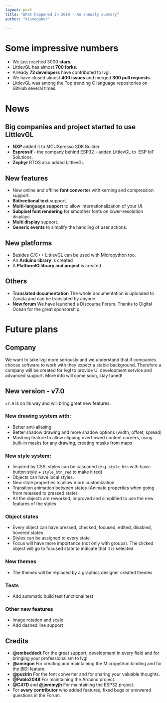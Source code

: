 ```yaml
---
layout: post
title: "What happened in 2019 - An annualy summary"
author: "kisvegabor"

---
```


# Some impressive numbers

- We just reached 3000 **stars**.
- LittlevGL has almost **700 forks**.
- Already **72 developers** have contributed to lvgl.
- We have closed almost **400 issues** and merged **300 pull requests**.
- LittlevGL was among the Top trending C language repositories on GitHub several times.

# News 

## Big companies and project started to use LittlevGL
- **NXP** added it to MCUXpresso SDK Builder.
- **Espressif** - the company behind ESP32 - added LittlevGL to  ESP IoT Solutions.
- **Zephyr** RTOS also added LittlevGL

## New features
- New online and offline **font converter** with kerning and compression support.
- **Bidirectional text** support. 
- **Multi-language support** to allow internationalization of your UI. 
- **Subpixel font rendering** for smoother fonts on lower-resolution displays. 
- **Multi display** support.
- **Generic events** to simplify the handling of user actions.

## New platforms
- Besides C/C++ LittlevGL can be used with Micropython too.
- An **Arduino library** is created
- A **PlatformIO library and project** is created

## Others
- **Translated documentation** The whole documentation is uploaded to Zanata and can be translated by anyone.
- **New forum** We have launched a Discourse Forum. Thanks to Digital Ocean for the great sponsorship.

# Future plans

## Company

We want to take lvgl more seriously and we understand that if companies choose software to work with they expect a stable background. 
Therefore a company will be created for lvgl to provide UI development service and advanced support.
More info will come soon, stay tuned!


## New version - v7.0
`v7.0` is on its way and will bring great new features.

### New drawing system with:
- Better anti-aliasing
- Better shadow drawing and more shadow options (width, offset, spread) 
- Masking feature to allow clipping overflowed content corners, using built-in masks for any drawing, creating masks from maps 

### New style system:
- Inspired by CSS: styles can be cascaded (e.g. `style_btn` with basic button style + `style_btn_red` to make it red)
- Objects can have local styles.
- New style properties to allow more customization
- Transition animation between states (Animate properties when going from released to pressed state)
- All the objects are reworked, improved and simplified to use the new features of the styles 

### Object states
- Every object can have pressed, checked, focused, edited, disabled, hovered states
- Styles can be assigned to every state
- Focus will have more importance (not only with groups). The clicked object will go to focused state to indicate that it is selected.

### New themes
- The themes will be replaced by a graphics designer created themes

### Tests
- Add automatic build test functional test 

### Other new features
- Image rotation and scale
- Add dashed line support
  
  
## Credits
- **@embeddedt** For the great support, development in every field and for bringing your professionalism to lvgl. 
- **@amirgon** For creating and maintaining the Micropython binding and for the BiDi feature.
- **@puzirin** For the font converter and for sharing your valuable thoughts.
- **@Pablo2048** For maintaining the Arduino project.
- **@C47D** and **@jeremyjh** For maintaining the ESP32 project.
- For **every contributor** who added features, fixed bugs or answered questions in the Forum.

